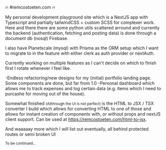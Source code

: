 🔥 #remcostoeten.com 🔥

My personal development playground site which is a NextJS app with Typescript and partially tailwindCSS + custom SCSS for complexer work. Here and there there are some python utils scattered arround and currently the backend (authentication, fetching and posting data) is done through a document db (nosql) Firebase. 

I also have Planetscale (mysql) with Prisma as the ORM setup which I want to migrate to in the feature with either clerk as auth provider or nextAuth.

Currently working on multiple features as I can't decide on which to finish first I rotate whenever I feel like.

-Endless refactoring/new designs for my (initial) portfolio landing page. Some components are done, but far from 1.0
-Personal dashboard which allows me to track expenses and log certain data (e.g. items which I need to purcashe for moving out of the house).
    
Somewhat finished <small>(Allthrough the UI is not perfect) </small> is the HTML to JSX / TSX converter I build which allows for converting HTML to one of those and allows for instant creation of components with, or without props and nextJS client support. Can be used at <a href="https://remcostoeten.com/html-to-jsx" target="_blank">https://remcostoeten.com/html-to-jsx</a>.

And waaaaay more which I will list out eventually, all behind protected routes or semi broken UI


<small>To be continued...</small>

